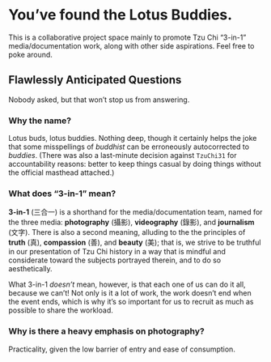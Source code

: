 # You’ve found the Lotus Buddies.

This is a collaborative project space mainly to promote Tzu Chi “3-in-1” media/documentation work, along with other side aspirations. Feel free to poke around.




## Flawlessly Anticipated Questions
Nobody asked, but that won’t stop us from answering.


### Why the name?

Lotus buds, lotus buddies. Nothing deep, though it certainly helps the joke that some misspellings of _buddhist_ can be erroneously autocorrected to _buddies_. (There was also a last-minute decision against `TzuChi31` for accountability reasons: better to keep things casual by doing things without the official masthead attached.)


### What does “3-in-1” mean?

**3-in-1** (三合一) is a shorthand for the media/documentation team, named for the three media: **photography** (攝影), **videography** (錄影), and **journalism** (文字).  There is also a second meaning, alluding to the the principles of **truth** (真), **compassion** (善), and **beauty** (美); that is, we strive to be truthful in our presentation of Tzu Chi history in a way that is mindful and considerate toward the subjects portrayed therein, and to do so aesthetically.

What 3-in-1 _doesn’t_ mean, however, is that each one of us can do it all, because we can’t! Not only is it a lot of work, the work doesn’t end when the event ends, which is why it’s so important for us to recruit as much as possible to share the workload.


### Why is there a heavy emphasis on photography?

Practicality, given the low barrier of entry and ease of consumption.




